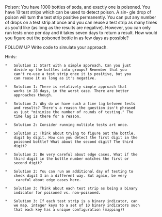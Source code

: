 Poison: You have 1000 bottles of soda, and exactly one is poisoned.
You have 10 test strips which can be used to detect poison. A sin-
gle drop of poison will turn the test strip positive permanently.
You can put any number of drops on a test strip at once and you
can reuse a test strip as many times as you'd like (as long as the
results are negative). However, you can only run tests once per day
and it takes seven days to return a result. How would you figure out
the poisoned bottle in as few days as possible?

FOLLOW UP
Write code to simulate your approach.

Hints:

    *   Solution 1: Start with a simple approach. Can you just
        divide up the bottles into groups? Remember that you
        can't re-use a test strip once it is positive, but you
        can reuse it as long as it's negative.

    *   Solution 1: There is relatively simple approach that
        works in 28 days, in the worst case. There are better
        approaches though.

    *   Solution 2: Why do we have such a time lag between tests
        and results? There's a reason the question isn't phrased
        as just "minimize the number of rounds of testing." The
        time lag is there for a reason.

    *   Solution 2: Consider running multiple tests art once.

    *   Solution 2: Think about trying to figure out the bottle,
        digit by digit. How can you detect the first digit in the
        poisoned bottle? What about the second digit? The third
        digit?

    *   Solution 2: Be very careful about edge cases. What if the
        third digit in the bottle number matches the first or
        second digit?

    *   Solution 2: You can run an additional day of testing to
        check digit 3 in a different way. But again, be very
         careful about edge cases here.

    *   Solution 3: Think about each test strip as being a binary
        indicator for poisoned vs. non-poisoned.
        
    *   Solution 3: If each test strip is a binary indicator, can
        we map, integer keys to a set of 10 binary indicators such
        that each key has a unique configuration (mapping)?
